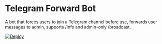 # Telegram Forward Bot

A bot that forces users to join a Telegram channel before use, forwards user messages to admin, supports /info and admin-only /broadcast.

[![Deploy](https://www.herokucdn.com/deploy/button.svg)](https://heroku.com/deploy?template=https://github.com/ASIFXQUEEN903/XQUEEN-MSG-BOT)
